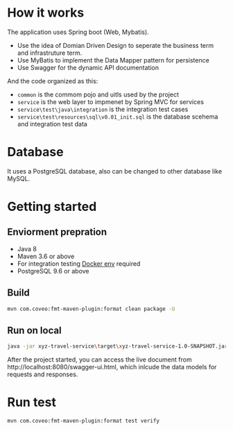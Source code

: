 # How it works

The application uses Spring boot (Web, Mybatis).

  - Use the idea of Domian Driven Design to seperate the business term and infrastruture term.
  - Use MyBatis to implement the Data Mapper pattern for persistence
  - Use Swagger for the dynamic API documentation
 
And the code organized as this:
  - `common` is the commom pojo and uitls used by the project
  - `service` is the web layer to impmenet by Spring MVC for services
  - `service\test\java\integration` is the integration test cases
  - `service\test\resources\sql\v0.01_init.sql` is the database scehema and integration test data

# Database

It uses a PostgreSQL database, also can be changed to other database like MySQL.


# Getting started

## Enviorment prepration
- Java 8
- Maven 3.6 or above
- For integration testing [Docker env](https://www.testcontainers.org/supported_docker_environment/) required
- PostgreSQL 9.6 or above

## Build
```sh
mvn com.coveo:fmt-maven-plugin:format clean package -U
```

## Run on local
```sh
java -jar xyz-travel-service\target\xyz-travel-service-1.0-SNAPSHOT.jar
```
After the project started, you can access the live document from http://localhost:8080/swagger-ui.html, which inlcude the data models for requests and responses.


# Run test
```sh
mvn com.coveo:fmt-maven-plugin:format test verify
```
